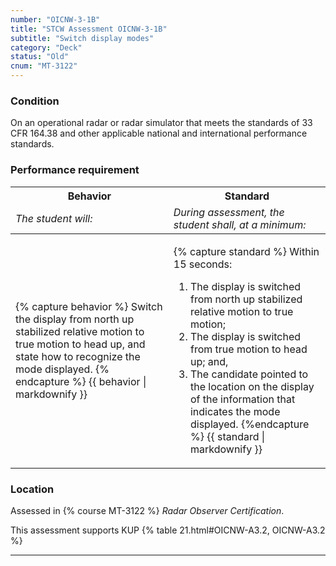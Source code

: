 ```yaml
---
number: "OICNW-3-1B"
title: "STCW Assessment OICNW-3-1B"
subtitle: "Switch display modes"
category: "Deck"
status: "Old"
cnum: "MT-3122"
---
```

### Condition

On an operational radar or radar simulator that meets the standards of 33 CFR 164.38 and other applicable national and international performance standards.

### Performance requirement 

<table width='100%' class='Guidelines'>
 <thead>
 <tr>
     <th class='thirty'>Behavior</th>
     <th class='seventy'>Standard</th>
 </tr>
 <tr>
     <td><em>The student will:</em></td>
     <td><em>During assessment, the student shall, at a minimum:</em></td>
 </tr>
 </thead>
 <tbody>
 

<tr><td>

{% capture behavior %}
Switch the display from north up stabilized relative motion to true motion to head up, and state how to recognize the mode displayed.
{% endcapture %}
{{ behavior | markdownify }}

</td><td>

{% capture standard %}
Within 15 seconds:
 
1. The display is switched from north up stabilized relative motion to true motion;
2. The display is switched from true motion to head up; and,
3. The candidate pointed to the location on the display of the information that indicates the mode displayed.
{%endcapture %}
{{ standard | markdownify }}

</td></tr>



 </tbody>
 </table>

### Location

Assessed in  {% course  MT-3122 %}  *Radar Observer Certification*.

This assessment supports KUP {% table 21.html#OICNW-A3.2, OICNW-A3.2 %}

***

